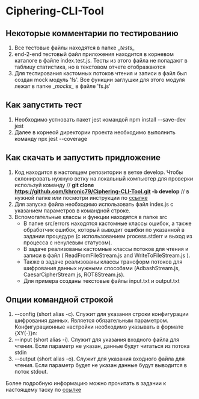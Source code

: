 # Ciphering-CLI-Tool

## Некоторые комментарии по тестированию
1. Все тестовые файлы находятся в папке \__tests\__ 
2. end-2-end тестовый файл приложения находится в корневом каталоге в файле index.test.js. Тесты из этого файла не попадают в таблицу статистика, но в текстовом отчете отображаются
3. Для тестирования кастомных потоков чтения и записи в файл был создан mock модуль 'fs'. Все функции заглушки для этого модуля лежат в папке \__mocks\__ в файле 'fs.js'

## Как запустить тест
1. Необходимо устновать пакет jest командой npm install --save-dev jest
2. Далее в корнеой директории проекта необходимо выполнить команду npx jest --coverage

## Как скачать и запустить придложение
1. Код находится в настоящем репозитории в ветке develop.
Чтобы склонировать нужную ветку на локальный компьютер для проверки используй команду // **git clone https://github.com/khronic79/Ciphering-CLI-Tool.git -b develop** // в нужной папке или посмотри инструкции по [ссылке](https://ru.stackoverflow.com/questions/150313/%D0%9A%D0%B0%D0%BA-%D0%BA%D0%BB%D0%BE%D0%BD%D0%B8%D1%80%D0%BE%D0%B2%D0%B0%D1%82%D1%8C-%D0%BD%D1%83%D0%B6%D0%BD%D1%83%D1%8E-%D0%B2%D0%B5%D1%82%D0%BA%D1%83)
2. Для запуска файла необходимо использовать файл index.js с указанием параметров в командной строке.
3. Вспомогательные классы и функции находятся в папке src
    * В папке src/errors находятся кастомные классы ошибок, а также обработчик ошибок, который выводит ошибки по указанной в задании процедуре (с использованием process.stderr и выход из процесса с ненулевым статусом).
    * В задаче реализованы кастомные классы потоков для чтения и записи в файл ( ReadFromFileStream.js and WriteToFileStream.js ).
    * Также в задаче реализованы классы трансформ потоков для шифрования данных нужными способами (AdbashStream.js, CaesarCipherStream.js, ROT8Stream.js).
    * Для примера созданы текстовые файлы input.txt и output.txt

## Опции командной строкой
1. --config (short alias -c). Служит для указания строки конфигурации шифрования данных. Является обязательным параметром. Конфигурационные настройки необходимо указывать в формате {XY(-)}n:
2. --input  (short alias -i). Служит для указания входного файла для чтения. Если параметр не указан, данные будут читаться из потока stdin
3. --output  (short alias -o). Служит для указания входного файла для чтения. Если параметр будет не указан данные будут выводится в поток stdout.

Более подробную информацию можно прочитать в задании к настоящему таску по [ссылке](https://github.com/rolling-scopes-school/basic-nodejs-course/blob/master/descriptions/ciphering-cli-tool.md)
